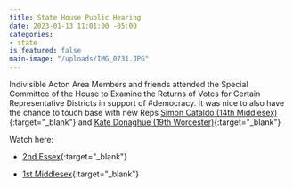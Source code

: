 ```yaml
---
title: State House Public Hearing
date: 2023-01-13 11:01:00 -05:00
categories:
- state
is featured: false
main-image: "/uploads/IMG_0731.JPG"
---
```


Indivisible Acton Area Members and friends attended the Special Committee of the House to Examine the Returns of Votes for Certain Representative Districts in support of #democracy. It was nice to also have the chance to touch base with new Reps [Simon Cataldo (14th Middlesex)](https://malegislature.gov/Legislators/Profile/S_C1){:target="_blank"} and [Kate Donaghue (19th Worcester)](https://malegislature.gov/Legislators/Profile/K_D1){:target="_blank"}

Watch here:
* [2nd Essex](https://malegislature.gov/Events/SpecialEvents/Detail/400){:target="_blank"}  

* [1st Middlesex](https://malegislature.gov/Events/SpecialEvents/Detail/401){:target="_blank"}